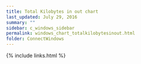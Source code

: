 ```yaml
---
title: Total Kilobytes in out chart
last_updated: July 29, 2016
summary: ""
sidebar: c_windows_sidebar
permalink: windows_chart_totalkilobytesinout.html
folder: ConnectWindows
---
```





{% include links.html %}
